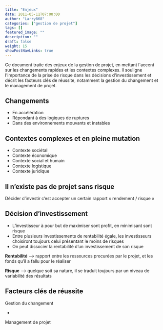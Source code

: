 ```yaml
---
title: "Enjeux"
date: 2011-05-11T07:00:00
author: "Larry868"
categories: ["gestion de projet"]
tags: []
featured_image: ""
description: ""
draft: false
weight: 15
showPostNavLinks: true
---
```


Ce document traite des enjeux de la gestion de projet, en mettant l'accent sur les changements rapides et les contextes complexes. Il souligne l'importance de la prise de risque dans les décisions d'investissement et décrit les facteurs clés de réussite, notamment la gestion du changement et le management de projet.

<!--more-->

## Changements

- En accélération
- Répondant à des logiques de ruptures
- Dans des environnements mouvants et instables

## Contextes complexes et en pleine mutation

- Contexte sociétal
- Contexte économique
- Contexte social et humain
- Contexte logistique
- Contexte juridique

## Il n’existe pas de projet sans risque

Décider d’investir c’est accepter un certain rapport « rendement / risque »

## Décision d’investissement

- L’investisseur à pour but de maximiser sont profit, en minimisant sont risque
- Entre plusieurs investissements de rentabilité égale, les investisseurs choisiront toujours celui présentant le moins de risques
- On peut dissocier la rentabilité d’un investissement de son risque

**Rentabilité** --> rapport entre les ressources procurées par le projet, et les fonds qu’il a fallu pour le réaliser

**Risque** --> quelque soit sa nature, il se traduit toujours par un niveau de variabilité des résultats

## Facteurs clés de réussite

Gestion du changement

+

Management de projet
